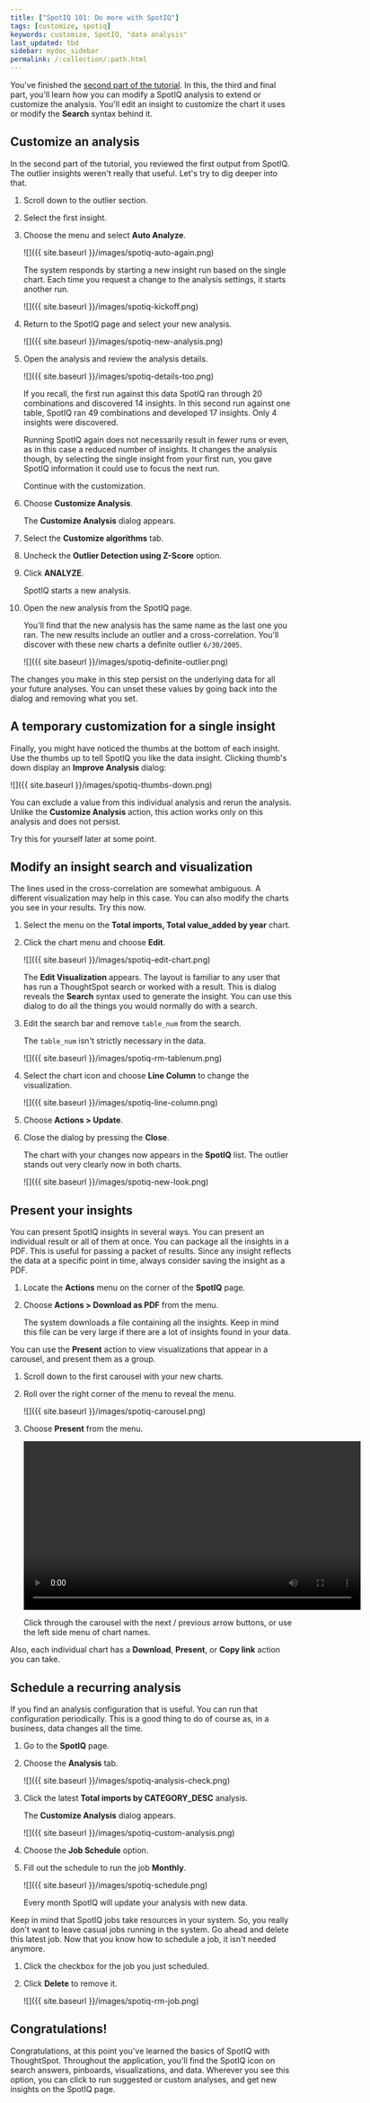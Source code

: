 ```yaml
---
title: ["SpotIQ 101: Do more with SpotIQ"]
tags: [customize, spotiq]
keywords: customize, SpotIQ, "data analysis"
last_updated: tbd
sidebar: mydoc_sidebar
permalink: /:collection/:path.html
---
```

You've finished the [second part of the tutorial](work-with-insights.html). In this, the third and final
part, you'll learn how you can modify a SpotIQ analysis to extend or customize
the analysis.  You'll edit an insight to customize the chart it uses or modify
the **Search** syntax behind it.

## Customize an analysis

In the second part of the tutorial, you reviewed the first output from SpotIQ.
The outlier insights weren't really that useful. Let's try to dig deeper into that.

1. Scroll down to the outlier section.
2. Select the first insight.
3. Choose the menu and select **Auto Analyze**.

   ![]({{ site.baseurl }}/images/spotiq-auto-again.png)

   The system responds by starting a new insight run based on the single chart.
   Each time you request a change to the analysis settings, it starts another
   run.

   ![]({{ site.baseurl }}/images/spotiq-kickoff.png)

4. Return to the SpotIQ page and select your new analysis.

   ![]({{ site.baseurl }}/images/spotiq-new-analysis.png)

5. Open the analysis and review the analysis details.

   ![]({{ site.baseurl }}/images/spotiq-details-too.png)

   If you recall, the first run against this data SpotIQ ran through 20
   combinations and discovered 14 insights. In this second run against one
   table, SpotIQ ran 49 combinations and developed 17 insights. Only 4 insights
   were discovered.

   Running SpotIQ again does not necessarily result in fewer runs or even, as in
   this case a reduced number of insights. It changes the analysis though, by
   selecting the single insight from your first run, you gave SpotIQ information
   it could use to focus the next run.

   Continue with the customization.

6. Choose **Customize Analysis**.

   The **Customize Analysis** dialog appears.

7. Select the **Customize algorithms** tab.
8. Uncheck the **Outlier Detection using Z-Score** option.
9. Click **ANALYZE**.

   SpotIQ starts a new analysis.

10. Open the new analysis from the SpotIQ page.

    You'll find that the new analysis has the same name as the last one you ran.
    The new results include an outlier and a cross-correlation. You'll discover
    with these new charts a definite outlier `6/30/2005`.

    ![]({{ site.baseurl }}/images/spotiq-definite-outlier.png)

The changes you make in this step persist on the underlying data for all your
future analyses. You can unset these values by going back into the dialog and
removing what you set.

## A temporary customization for a single insight

Finally, you might have noticed the thumbs at the bottom of each insight. Use the thumbs up to tell SpotIQ you like the data insight. Clicking thumb's down display an **Improve Analysis** dialog:

![]({{ site.baseurl }}/images/spotiq-thumbs-down.png)

You can exclude a value from this individual analysis and rerun the analysis. Unlike the **Customize Analysis** action, this action works only on this analysis and does not persist.

Try this for yourself later at some point.

## Modify an insight search and visualization

The lines used in the cross-correlation are somewhat ambiguous. A different
visualization may help in this case. You can also modify the charts you see in
your results. Try this now.

1. Select the menu on the **Total imports, Total value_added by year** chart.
2. Click the chart menu and choose **Edit**.

   ![]({{ site.baseurl }}/images/spotiq-edit-chart.png)

   The **Edit Visualization** appears. The layout is familiar to any user that has run
   a ThoughtSpot search or worked with a result. This is dialog reveals the
   **Search** syntax used to generate the insight. You can use this dialog to do
   all the things you would normally do with a search.

3. Edit the search bar and remove `table_num` from the search.

   The `table_num` isn't strictly necessary in the data.

   ![]({{ site.baseurl }}/images/spotiq-rm-tablenum.png)

4. Select the chart icon and choose **Line Column** to change the visualization.

   ![]({{ site.baseurl }}/images/spotiq-line-column.png)

5. Choose **Actions > Update**.
7. Close the dialog by pressing the **Close**.

    The chart with your changes now appears in the **SpotIQ** list. The outlier
    stands out very clearly now in both charts.

    ![]({{ site.baseurl }}/images/spotiq-new-look.png)


## Present your insights

You can present SpotIQ insights in several ways. You can present an individual
result or all of them at once. You can package all the insights in a PDF. This
is useful for passing a packet of results. Since any insight reflects the
data at a specific point in time, always consider saving the insight as a PDF.

1. Locate the **Actions** menu on the corner of the **SpotIQ** page.
2. Choose **Actions > Download as PDF** from the menu.

   The system downloads a file containing all the insights. Keep in mind this
   file can be very large if there are a lot of insights found in your data.

You can use the **Present** action to view visualizations that appear in a
carousel, and present them as a group.

1. Scroll down to the first carousel with your new charts.
2. Roll over the right corner of the menu to reveal the menu.

   ![]({{ site.baseurl }}/images/spotiq-carousel.png)

3. Choose **Present** from the menu.

    <video src="{{ site.baseurl }}/images/spotiq-present.mp4" width="600" controls preload></video>

    Click through the carousel with the next / previous arrow buttons, or use
    the left side menu of chart names.

Also, each individual chart has a **Download**, **Present**, or **Copy link**
action you can take.

## Schedule a recurring analysis

If you find an analysis configuration that is useful. You can run that
configuration periodically. This is a good thing to do of course as, in a
business, data changes all the time.

1. Go to the **SpotIQ** page.
2. Choose the **Analysis** tab.

   ![]({{ site.baseurl }}/images/spotiq-analysis-check.png)

3. Click the latest **Total imports by CATEGORY_DESC** analysis.

   The **Customize Analysis** dialog appears.

   ![]({{ site.baseurl }}/images/spotiq-custom-analysis.png)

4. Choose the **Job Schedule** option.
5. Fill out the schedule to run the job **Monthly**.

   ![]({{ site.baseurl }}/images/spotiq-schedule.png)

   Every month SpotIQ will update your analysis with new data.

Keep in mind that SpotIQ jobs take resources in your system. So, you really
don't want to leave casual jobs running in the system.  Go ahead and delete this
latest job. Now that you know how to schedule a job, it isn't needed anymore.

1. Click the checkbox for the job you just scheduled.
2. Click **Delete** to remove it.

   ![]({{ site.baseurl }}/images/spotiq-rm-job.png)

## Congratulations!

Congratulations, at this point you've learned the basics of SpotIQ with
ThoughtSpot. Throughout the application, you'll find the SpotIQ icon on search
answers, pinboards, visualizations, and data. Wherever you see this option, you
can click to run suggested or custom analyses, and get new insights on the SpotIQ page.
